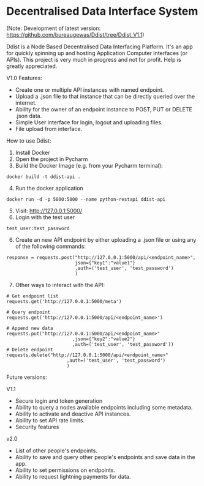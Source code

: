 # Decentralised Data Interface System
(Note: Development of latest version: https://github.com/bureaugewas/Ddist/tree/Ddist_V1.1)

Ddist is a Node Based Decentralised Data Interfacing Platform. It's an app for quickly spinning up and hosting Application Computer Interfaces (or APIs).
This project is very much in progress and not for profit. Help is greatly appreciated.


V1.0 Features:

- Create one or multiple API instances with named endpoint.
- Upload a .json file to that instance that can be directly queried over the internet.
- Ability for the owner of an endpoint instance to POST, PUT or DELETE .json data.
- Simple User interface for login, logout and uploading files.
- File upload from interface.

How to use Ddist:
1. Install Docker
2. Open the project in Pycharm
3. Build the Docker Image (e.g. from your Pycharm terminal):
```
docker build -t ddist-api .
```
4. Run the docker application
```
docker run -d -p 5000:5000 --name python-restapi ddist-api
```
5. Visit: http://127.0.0.1:5000/
6. Login with the test user
```
test_user:test_password
```
6. Create an new API endpoint by either uploading a .json file or using any of the following commands:
```
response = requests.post("http://127.0.0.1:5000/api/<endpoint_name>",
                         json={"key1":"value1"}
                         ,auth=('test_user', 'test_password')
                         )
```
7. Other ways to interact with the API: 
```
# Get endpoint list
requests.get('http://127.0.0.1:5000/meta')

# Query endpoint
requests.get('http://127.0.0.1:5000/api/<endpoint_name>')

# Append new data
requests.put("http://127.0.0.1:5000/api/<endpoint_name>"
                        ,json={"key2":"value2"}
                        ,auth=('test_user', 'test_password'))
# Delete endpoint
requests.delete("http://127.0.0.1:5000/api/<endpoint_name>"
                      ,auth=('test_user', 'test_password')
                      )
```

Future versions:

V1.1
- Secure login and token generation
- Ability to query a nodes available endpoints including some metadata.
- Ability to activate and deactive API instances.
- Ability to set API rate limits.
- Security features

v2.0
- List of other people's endpoints.
- Ability to save and query other people's endpoints and save data in the app.
- Ability to set permissions on endpoints.
- Ability to request lightning payments for data.
